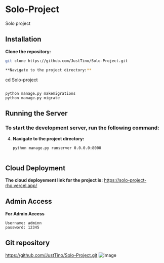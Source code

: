 # Solo-Project
Solo project
 
## Installation

  **Clone the repository:**
  ```bash
  git clone https://github.com/JustTino/Solo-Project.git

 **Navigate to the project directory:**
   ```
   cd Solo-project
   ```

   python manage.py makemigrations
   python manage.py migrate
   ```
## Running the Server
### To start the development server, run the following command:
 
4. **Navigate to the project directory:**
   ```
   python manage.py runserver 0.0.0.0:8000
   ```
    ```
## Cloud Deployment
 **The cloud deployement link for the project is:**
   https://solo-project-rho.vercel.app/
 
## Admin Access
 **For Admin Access**
   ```
   Username: adminn
   password: 12345
   ```
## Git repository
   
https://github.com/JustTino/Solo-Project.git
![image](https://github.com/JustTino/Solo-Project/assets/137895073/2dc22712-cf90-4460-b5b6-7ca73c2019ca)

